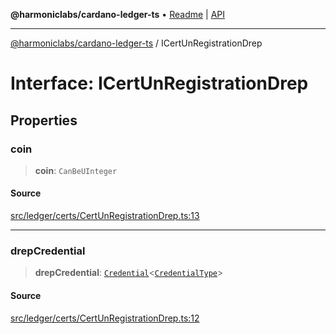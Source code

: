 **@harmoniclabs/cardano-ledger-ts** • [Readme](../README.md) \| [API](../globals.md)

***

[@harmoniclabs/cardano-ledger-ts](../README.md) / ICertUnRegistrationDrep

# Interface: ICertUnRegistrationDrep

## Properties

### coin

> **coin**: `CanBeUInteger`

#### Source

[src/ledger/certs/CertUnRegistrationDrep.ts:13](https://github.com/HarmonicLabs/cardano-ledger-ts/blob/d1659b0/src/ledger/certs/CertUnRegistrationDrep.ts#L13)

***

### drepCredential

> **drepCredential**: [`Credential`](../classes/Credential.md)\<[`CredentialType`](../enumerations/CredentialType.md)\>

#### Source

[src/ledger/certs/CertUnRegistrationDrep.ts:12](https://github.com/HarmonicLabs/cardano-ledger-ts/blob/d1659b0/src/ledger/certs/CertUnRegistrationDrep.ts#L12)

